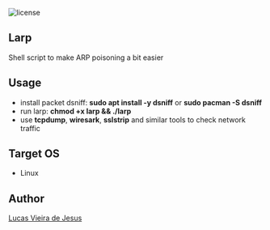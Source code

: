 ![license](https://img.shields.io/github/license/lucas-engen/larp?style=for-the-badge)

## Larp
Shell script to make ARP poisoning a bit easier

## Usage
* install packet dsniff: **sudo apt install -y dsniff** or **sudo pacman -S dsniff**
* run larp: **chmod +x larp && ./larp**
* use **tcpdump**, **wiresark**, **sslstrip** and similar tools to check network traffic

## Target OS
* Linux

## Author
[Lucas Vieira de Jesus](mailto:lucas.engen.cc@gmail.com)
